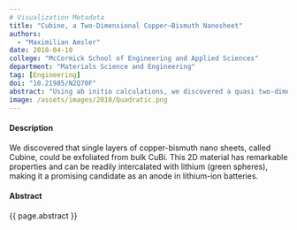 ```yaml
---
# Visualization Metadata
title: "Cubine, a Two-Dimensional Copper–Bismuth Nanosheet"
authors:
  - "Maximilian Amsler"
date: 2018-04-10
college: "McCormick School of Engineering and Applied Sciences"
department: "Materials Science and Engineering"
tag: [Engineering]
doi: "10.21985/N2Q70F"
abstract: "Using ab initio calculations, we discovered a quasi two-dimensional copper–bismuth nano sheet, which we call cubine. According to our predictions, single layers of cubine can be isolated from the recently reported high-pressure CuBi bulk material at an extremely low energetic cost, comparable to values to separate single layers of graphene from graphite. Our calculations suggest that cubine has remarkable electronic and electrochemical properties: It is a superconductor with a moderate electron–phonon coupling λ = 0.5, leading to Tc ≈ 1 K, and can be readily intercalated with lithium with a high diffusibility, rendering it a promising candidate material to boost the rate capacity of current electrodes in lithium-ion batteries."
image: /assets/images/2018/Quadratic.png
---
```

#### Description
We discovered that single layers of copper-bismuth nano sheets, called Cubine, could be exfoliated from bulk CuBi. This 2D material has remarkable properties and can be readily intercalated with lithium (green spheres), making it a promising candidate as an anode in lithium-ion batteries.

#### Abstract
{{ page.abstract }}
